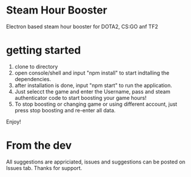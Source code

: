 # Steam Hour Booster
Electron based steam hour booster for DOTA2, CS:GO anf TF2
# getting started 
1) clone to directory
2) open console/shell and input "npm install" to start indtalling the dependencies.
3) after installation is done, input "npm start" to run the application.
4) Just selecct the game and  enter the Username, pass and steam authenticator code to start boosting your game hours!
5) To stop boosting or changing game or using different account, just press stop boosting and re-enter all data.

Enjoy!

# From the dev
All suggestions are appriciated, issues and suggestions can be posted on Issues tab. Thanks for support.
